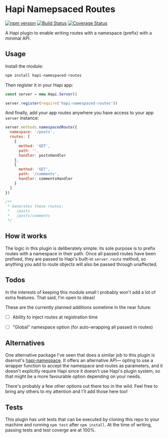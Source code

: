 # Hapi Namepsaced Routes

[![npm version](https://badge.fury.io/js/hapi-namespaced-routes.svg)](https://badge.fury.io/js/hapi-namespaced-routes)
[![Build Status](https://travis-ci.org/AaronLeoCooper/hapi-namespaced-routes.svg?branch=master)](https://travis-ci.org/AaronLeoCooper/hapi-namespaced-routes)
[![Coverage Status](https://coveralls.io/repos/github/AaronLeoCooper/hapi-namespaced-routes/badge.svg?branch=master)](https://coveralls.io/github/AaronLeoCooper/hapi-namespaced-routes?branch=master)

A Hapi plugin to enable writing routes with a namespace (prefix) with
a minimal API.


## Usage

Install the module:

```bash
npm install hapi-namespaced-routes
```

Then register it in your Hapi app:

```javascript
const server = new Hapi.Server()

server.register(require('hapi-namespaced-routes'))
```

And finally, add your app routes anywhere you have access to your app
`server` instance:

```javascript
server.methods.namespacedRoute({
  namespace: '/posts',
  routes: [
    {
      method: 'GET',
      path: '',
      handler: postsHandler
    },
    {
      method: 'GET',
      path: '/comments',
      handler: commentsHandler
    }
  ]
})

/**
 * Generates these routes:
 *   /posts
 *   /posts/comments
 */
```


## How it works

The logic in this plugin is deliberately simple: its sole purpose is to prefix
routes with a namespace in their path. Once all passed routes have been
prefixed, they are passed to Hapi's built-in `server.route` method, so anything
you add to route objects will also be passed through unaffected.


## Todos

In the interests of keeping this module small I probably won't add a lot of
extra features. That said, I'm open to ideas!

These are the currently planned additions sometime in the near future:

- [ ] Ability to inject routes at registration time
- [ ] "Global" namespace option (for auto-wrapping all passed in routes)


## Alternatives

One alternative package I've seen that does a similar job to this plugin is
dsernst's [hapi-namespace](https://github.com/dsernst/hapi-namespace).
It offers an alternative API— opting to use a wrapper function to accept the
namespace and routes as parameters, and it doesn't explicitly require Hapi
since it doesn't use Hapi's plugin system, so that might be a more favourable
option depending on your needs.

There's probably a few other options out there too in the wild. Feel free to
bring any others to my attention and I'll add those here too!


## Tests

This plugin has unit tests that can be executed by cloning this repo to your
machine and running `npm test` after `npm install`. At the time of writing,
passing tests and test coverge are at 100%.
